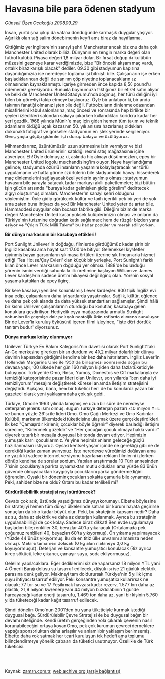 # Havasına bile para ödenen stadyum

*Günseli Özen Ocakoğlu 2008.09.29*

<td class="columnist-detail">
<p>İnsan, yurtdışına çıkıp da vatana döndüğünde karmaşık duygular yaşıyor. Ağırlıklı olan sağ salim dönebilmenin keyfi ama biraz da hayıflanma.</p>
<p>
<div id="haberMetinDiv">
<p>Gittiğimiz yer İngiltere'nin sanayi şehri Manchester ancak biz onu daha çok Manchester United olarak biliriz. Dünyanın en zengin marka değeri olan futbol kulübü. Piyasa değeri 1,8 milyar dolar. Bir fırsat doğup da kulübün müzesini gezmeye karar verdiğimizde, bize "Bir önceki akşam maç vardı, ortalık biraz karışık olacak" dediler. 09.30 gibi stadyumun kapısına dayandığımızda ise neredeyse toplama işi bitmişti bile. Çalışanların işe erken başladıklarından değil de sanırım çöp niyetine toplanacakların az olmasından kaynaklanmıştı. İçeriye girmeden önce kapıda 8,50 pound'u ödememiz gerekiyordu. Bununla boynumuza taktığımız bir etiket satın alıyor ve belki de Manchester United Stadyumu'nda doğmuş, her türlü deliğini iyi bilen bir görevliyi takip etmeye başlıyoruz. Öyle bir anlatıyor ki, bir anda takımın fanatiği olmanız işten bile değil. Futbolcuların dinlenme odasından misafirlerini kabul salonlarına, maç öncesi ve sonrasında hep birlikte bir şeyleri izledikleri salondan sahaya çıkarken kullandıkları koridora kadar her yeri gezdik. 1968 yılında Münih'e maç için giden hemen tüm takım ve teknik adamların öldüğü uçak kazasının 50. yılı anısına hazırlamış oldukları dokunaklı fotoğraf ve görseller stadyumun en işlek yerinde sergileniyor. Genç yaşta göçüp gidenler için durup bakıyor ve üzülüyoruz. 
<p>Mihmandarımız, üzüntümüzün uzun sürmesine izin vermiyor ve bizi Manchester United ürünlerinin satıldığı resmi satış mağazasının içine atıveriyor. Eh! Öyle dolmuşuz ki, aslında hiç almayı düşünmezken, epey bir Manchester United logolu merchandising'im oluyor. Neye hayıflandığıma gelince; stadyumda özürlü insanların yaşamını kolaylaştıracak her türlü uygulamanın ve hatta görme özürlülerin bile stadyumdaki havayı hissederek maç dinlemelerini sağlayacak özel yerlerin ayrılmış olması; stadyumun havasını bile parayla satacak kadar markayı akıllı paketlemeleri; bizi bütün işin gücün arasında "buraya kadar gelmişken gidip görelim" dedirtecek algıyı oluşturmuş olmaları. Manchester'ın sanayi şehri olduğunu söylemiştim. Öyle gidip görülecek kültür ve tarih içerikli pek bir yeri de yok ama zaten buna ihtiyacı da yok! Bir Manchester United yeter de artar bile. Hammaddesi duygular olan bacasız fabrika gibi. Dileğim bizim de marka değeri Manchester United kadar yüksek kulüplerimizin olması ve onların da Türkiye'nin turizmine doğrudan katkı sağlaması; hem de rüzgâr bizden yana esiyor ve "Çılgın Türk Milli Takımı" bu kadar popüler ve merak ediliyorken.
<p><b>Bir dünya markasının bir kasabaya ettikleri!</b>
<p>Port Sunlight Unilever'in doğduğu, filmlerde gördüğümüz kadar şirin bir İngiliz kasabası ama hayat saat 17.00'de bitiyor. Geleneksel kıyafetler giyinmiş bayan garsonların şık masa örtüleri üzerine şık fincanlarla hizmet ettiği 'Tea House/Çay Evleri' olan küçük bir yerleşke. Port Sunlight'ı farklı kılan önce Lever markasının doğduğu yer olması. 1888'de bulunduğu yörenin ismini verdiği sabunlarla ilk üretimine başlayan William ve James Lever kardeşlerin sadece üretim hikayesi değil ilginç olan. Yörenin sosyal yaşama kattıkları da epey ilginç. 
<p>Bir kere kasabayı yeniden konumlamış Lever kardeşler. 900 tipik İngiliz evi inşa edip, çalışanlarını daha iyi şartlarda yaşatmışlar. Sağlık, kültür, eğlence ve daha pek çok alanda da daha yüksek standartları sağlamışlar. Şimdi hâlâ bir kısmı Unilever çalışanlarının oturduğu bu konutlar, kasabaya gelen konuklara gezdiriliyor. Hediyelik eşya mağazasında armutlu Sunlight sabunları ile geçmişe dair pek çok nostaljik ürün raflarda alıcısına sunuluyor. Bir de Lever'in kuruluş öyküsünü içeren filmi izleyince, "işte dört dörtlük tanıtım budur" diyorsunuz. 
<p><b>Dünya markası kolay olunmuyor</b>
<p>Unilever Türkiye Ev Bakım Kategorisi'nin davetlisi olarak Port Sunlight'taki Ar-Ge merkezine girerken bir an durdum ve 40,2 milyar dolarlık bir dünya devinin kapısından girdiğimi kendime bir kez daha hatırlattım. İngiliz Lever'in Hollandalı Margarine Unie ile 1930'da birleşmesi sonrasında doğan bu devasa yapı, 100 ülkede her gün 160 milyon kişiden daha fazla tüketiciyle buluşuyor. Türkiye'de Omo, Rinso, Yumoş, Domestos ve Cif markalarıyla ev temizliği kategorisinde pazar lideri olan Unilever, son yıllarda "ben daha iyi temizliyorum" mesajını değiştirerek küresel anlamda iletişim stratejisini değiştirdi. Açıkçası, bana, hem bir tüketici hem de bu konularda yazan bir gazeteci olarak yeni yaklaşımı daha çok şık geldi. 
<p>Türkiye, Omo ile 1963 yılında tanışmış ve uzun bir süre de neredeyse deterjanın jenerik ismi olmuş. Bugün Türkiye deterjan pazarı 740 milyon YTL ve bunun yüzde 26'sı ile lideri Omo. Omo Çağrı Merkezi ve Omo Kadınlar Kulübü, markanın ülkemizdeki tüketicisine ulaşmak üzere gerçekleştirdikleri. İlk kez "Çamaşırdır kirlenir, çocuklar böyle öğrenir" diyerek başladığı iletişim sürecine, "Kirlenmek güzeldir" ve "Her çocuğun çocuk olmaya hakkı vardır" diyerek tutarlı bir mesajla duygusal bir tonda devam ediyor. Hepimizin yumuşak karnı çocuklarımız. Ve yine hepimiz onların geleceğe güçlü hazırlanmasını istiyoruz. Oysaki kentsel yaşam içinde ne gerektiği gibi ne de gerektiği kadar zaman ayırıyoruz. İşte neredeyse yüreğimizi dağlayan ama ne yazık ki sadece internet versiyonu hazırlanan reklam filmlerini izlerken dönüp kendime de sorular sordum. Yapılan araştırmada 10 Türk annesinden 7'sinin çocuklarıyla parkta oynamaktan mutlu oldukları ama yüzde 83'ünün güvende olmayacakları kaygısıyla çocuklarını parka göndermediğini öğrendim. Oysaki bir dönemin çocukları sokakta çamurla bile oynamıştı. Peki, sahiden bize ne oldu? Ortam bu kadar tehlikeli mi?
<p><b>Sürdürülebilirlik stratejisi neyi sürdürecek?</b>
<p>Cevabı çok açık, üstünde yaşadığımız dünyayı korumayı. Elbette böylesine bir stratejiyi hemen tüm dünya ülkelerinde satılan bir kurum hayata geçirirse sonuçları da bir o kadar büyük olur. Peki, bu stratejinin kapsamı nedir? Daha az su, daha az elektrik ve daha az deterjan kullanmak. Ayrıca bu stratejinin uygulanabilirliği de çok kolay. Sadece biraz dikkat! Ben evde uygulamaya başladım bile; renkliler 30, beyazlar 40'ta yıkanacak (Ortalamada pek çoğumuz renklileri 40, beyazları 60'ta yıkıyormuş). Ön yıkama yapılmayacak (Yüzde 44'ümüz yıkıyormuş. Bu da en titiz ülke unvanını almamıza neden olmuş). Makine tamamen dolacak (6 kg alan makineye 3,6 kg koyuyormuşuz). Deterjan ve konsantre yumuşatıcı konulacak (Biz ayrıca kireç sökücü, leke çıkarıcı, çamaşır suyu, soda ekliyormuşuz). 
<p>Gelelim yapılacaklara. Eğer dediklerimi siz de yaparsanız 18 milyon YTL yani 4 Ömerli Barajı dolusu su tasarruf edilecek, düşük ısı ise 21 günlük elektrik parasına denk geliyor. Makineyi tam doldurursak Türkiye'nin 5 yıllık içme suyu ihtiyacı tasarruf ediliyor. Peki konsantre yumuşatıcı kullanırsak ne olacak; 77 ton su ve 17 Yeşilırmak havzası kadar rezerv, 1.577 ton daha az plastik, 21,9 milyon kw/enerji yani 44 milyon buzdolabının 1 günde harcayacağı kadar enerji tasarrufu, 1.469 ton daha az, yani bir kişinin 5.760 yılda tüketeceği kadar kağıt tasarruf edilecek. 
<p>Şimdi dönelim Omo'nun 2001'den bu yana tüketiciyle kurmak istediği duygusal bağa. Sürdürülebilir Çevre Stratejisi de bu duygusal bağın bir devamı niteliğinde. Kendi üretim gerçeğinden yola çıkarak çevrenin nasıl korunabileceğini ortaya koyan Omo, pek çok kurumun çevreci derneklere yaptığı sponsorluktan daha anlaşılır ve anlamlı bir yaklaşım benimsemiş. Elbette daha çok satmak her ticari kuruluşun tek hedefi ama toplumu bilinçlendirmeye yönelik çabaları da tüketici unutmuyor. Özellikle de Türk tüketicisi.</p></p></p></p></p></p></p></p></p></p></p></p></div>
</p>


<p><br>
		 </br></p></td>

Kaynak: [zaman.com.tr](http://zaman.com.tr/yazar.do?yazino=743825), [web.archive.org (arşiv bağlantısı)](http://web.archive.org/web/20111122214726/http://www.zaman.com.tr:80/yazar.do?yazino=743825)
